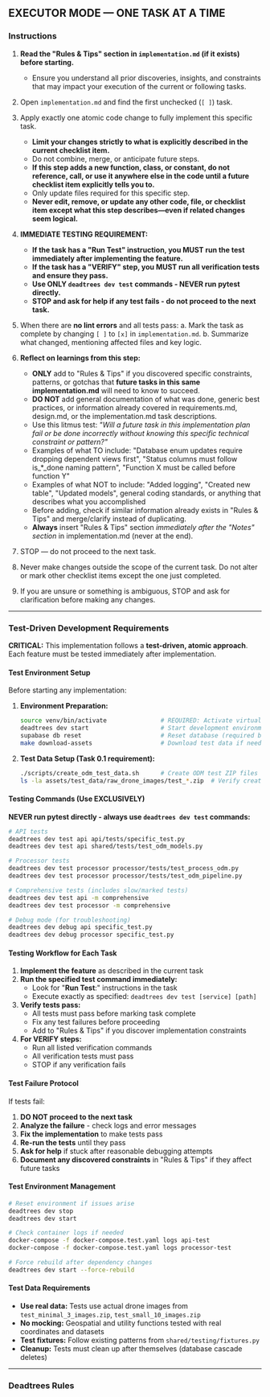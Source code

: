 ## EXECUTOR MODE — ONE TASK AT A TIME

### Instructions

1. **Read the "Rules & Tips" section in `implementation.md` (if it exists) before starting.**
   - Ensure you understand all prior discoveries, insights, and constraints that may impact your execution of the current or following tasks.
2. Open `implementation.md` and find the first unchecked (`[ ]`) task.
3. Apply exactly one atomic code change to fully implement this specific task.
   - **Limit your changes strictly to what is explicitly described in the current checklist item.**
   - Do not combine, merge, or anticipate future steps.
   - **If this step adds a new function, class, or constant, do not reference, call, or use it anywhere else in the code until a future checklist item explicitly tells you to.**
   - Only update files required for this specific step.
   - **Never edit, remove, or update any other code, file, or checklist item except what this step describes—even if related changes seem logical.**
4. **IMMEDIATE TESTING REQUIREMENT:**
   - **If the task has a "Run Test" instruction, you MUST run the test immediately after implementing the feature.**
   - **If the task has a "VERIFY" step, you MUST run all verification tests and ensure they pass.**
   - **Use ONLY `deadtrees dev test` commands - NEVER run pytest directly.**
   - **STOP and ask for help if any test fails - do not proceed to the next task.**
5. When there are **no lint errors** and all tests pass:
   a. Mark the task as complete by changing `[ ]` to `[x]` in `implementation.md`.
   b. Summarize what changed, mentioning affected files and key logic.
6. **Reflect on learnings from this step:**
   - **ONLY** add to "Rules & Tips" if you discovered specific constraints, patterns, or gotchas that **future tasks in this same implementation.md** will need to know to succeed.
   - **DO NOT** add general documentation of what was done, generic best practices, or information already covered in requirements.md, design.md, or the implementation.md task descriptions.
   - Use this litmus test: _"Will a future task in this implementation plan fail or be done incorrectly without knowing this specific technical constraint or pattern?"_
   - Examples of what TO include: "Database enum updates require dropping dependent views first", "Status columns must follow is_*_done naming pattern", "Function X must be called before function Y"
   - Examples of what NOT to include: "Added logging", "Created new table", "Updated models", general coding standards, or anything that describes what you accomplished
   - Before adding, check if similar information already exists in "Rules & Tips" and merge/clarify instead of duplicating.
   - **Always** insert "Rules & Tips" section _immediately after the "Notes" section_ in implementation.md (never at the end).

7. STOP — do not proceed to the next task.

8. Never make changes outside the scope of the current task. Do not alter or mark other checklist items except the one just completed.

9. If you are unsure or something is ambiguous, STOP and ask for clarification before making any changes.

---

### Test-Driven Development Requirements

**CRITICAL:** This implementation follows a **test-driven, atomic approach**. Each feature must be tested immediately after implementation.

#### **Test Environment Setup**
Before starting any implementation:

1. **Environment Preparation:**
   ```bash
   source venv/bin/activate               # REQUIRED: Activate virtual environment first
   deadtrees dev start                    # Start development environment
   supabase db reset                      # Reset database (required before tests)
   make download-assets                   # Download test data if needed
   ```

2. **Test Data Setup (Task 0.1 requirement):**
   ```bash
   ./scripts/create_odm_test_data.sh      # Create ODM test ZIP files
   ls -la assets/test_data/raw_drone_images/test_*.zip  # Verify creation
   ```

#### **Testing Commands (Use EXCLUSIVELY)**

**NEVER run pytest directly - always use `deadtrees dev test` commands:**

```bash
# API tests
deadtrees dev test api api/tests/specific_test.py
deadtrees dev test api shared/tests/test_odm_models.py

# Processor tests  
deadtrees dev test processor processor/tests/test_process_odm.py
deadtrees dev test processor processor/tests/test_odm_pipeline.py

# Comprehensive tests (includes slow/marked tests)
deadtrees dev test api -m comprehensive
deadtrees dev test processor -m comprehensive

# Debug mode (for troubleshooting)
deadtrees dev debug api specific_test.py
deadtrees dev debug processor specific_test.py
```

#### **Testing Workflow for Each Task**

1. **Implement the feature** as described in the current task
2. **Run the specified test command immediately:**
   - Look for "**Run Test**:" instructions in the task
   - Execute exactly as specified: `deadtrees dev test [service] [path]`
3. **Verify tests pass:**
   - All tests must pass before marking task complete
   - Fix any test failures before proceeding
   - Add to "Rules & Tips" if you discover implementation constraints
4. **For VERIFY steps:** 
   - Run all listed verification commands
   - All verification tests must pass
   - STOP if any verification fails

#### **Test Failure Protocol**

If tests fail:
1. **DO NOT proceed to the next task**
2. **Analyze the failure** - check logs and error messages
3. **Fix the implementation** to make tests pass
4. **Re-run the tests** until they pass
5. **Ask for help** if stuck after reasonable debugging attempts
6. **Document any discovered constraints** in "Rules & Tips" if they affect future tasks

#### **Test Environment Management**

```bash
# Reset environment if issues arise
deadtrees dev stop
deadtrees dev start

# Check container logs if needed
docker-compose -f docker-compose.test.yaml logs api-test
docker-compose -f docker-compose.test.yaml logs processor-test

# Force rebuild after dependency changes
deadtrees dev start --force-rebuild
```

#### **Test Data Requirements**

- **Use real data:** Tests use actual drone images from `test_minimal_3_images.zip`, `test_small_10_images.zip`
- **No mocking:** Geospatial and utility functions tested with real coordinates and datasets
- **Test fixtures:** Follow existing patterns from `shared/testing/fixtures.py`
- **Cleanup:** Tests must clean up after themselves (database cascade deletes)

---

### Deadtrees Rules


